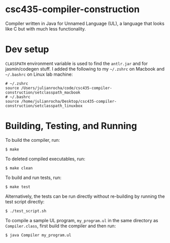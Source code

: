 # csc435-compiler-construction
Compiler written in Java for Unnamed Language (UL), a language that looks like C but with much less functionality.

# Dev setup
`CLASSPATH` environment variable is used to find the `antlr.jar` and for jasmin/codegen stuff. I added the following to my `~/.zshrc` on Macbook and `~/.bashrc` on Linux lab machine:
```
# ~/.zshrc
source /Users/julianrocha/code/csc435-compiler-construction/setclasspath_macbook
# ~/.bashrc
source /home/julianrocha/Desktop/csc435-compiler-construction/setclasspath_linuxbox
```

# Building, Testing, and Running
To build the compiler, run:
```
$ make
```
To deleted compiled executables, run:
```
$ make clean
```
To build and run tests, run:
```
$ make test
```
Alternatively, the tests can be run directly without re-building by running the test script directly:
```
$ ./test_script.sh
```
To compile a sample UL program, `my_program.ul` in the same directory as `Compiler.class`, first build the compiler and then run:
```
$ java Compiler my_program.ul
```